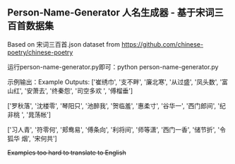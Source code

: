 ## Person-Name-Generator 人名生成器 - 基于宋词三百首数据集
Based on 宋词三百首.json dataset from https://github.com/chinese-poetry/chinese-poetry

运行person-name-generator.py即可：python person-name-generator.py

示例输出：Example Outputs: 
['崔绣巾', '支不畔', '廉北寒', '从过盛', '凤头数', '富山红', '安萧去', '终秦怨', '司空多欢
', '傅榴垂']

['罗秋落', '沈楼零', '琴阳只', '池醉我', '贺临羞', '惠柔寸', '谷华一', '西门郎间', '纪非桃
', '晁荡帐']

['习人青', '符零何', '郏鸯易', '傅条向', '利将间', '师等潇', '西门一香', '储节折', '令狐华
烟', '宋何共']

~~Examples too hard to translate to English~~
